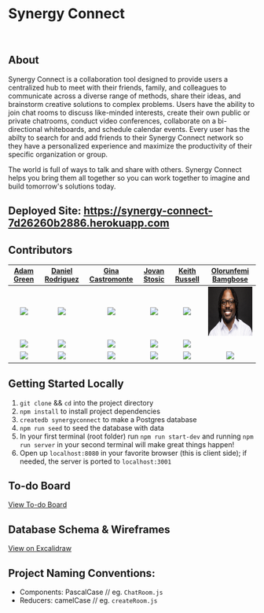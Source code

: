# Synergy Connect
</br>

## About

Synergy Connect is a collaboration tool designed to provide users a centralized hub to meet with their friends, family, and colleagues to communicate across a diverse range of methods, share their ideas, and brainstorm creative solutions to complex problems.  Users have the ability to join chat rooms to discuss like-minded interests, create their own public or private chatrooms, conduct video conferences, collaborate on a bi-directional whiteboards, and schedule calendar events.  Every user has the abilty to search for and add friends to their Synergy Connect network so they have a personalized experience and maximize the productivity of their specific organization or group.  

The world is full of ways to talk and share with others.  Synergy Connect helps you bring them all together so you can work together to imagine and build tomorrow's solutions today.

## Deployed Site:  https://synergy-connect-7d26260b2886.herokuapp.com


                
## Contributors

|                                                     [Adam Green](https://www.linkedin.com/in/agreen01/)                                                     |                                                   [Daniel Rodriguez](https://www.linkedin.com/in/daniel-a-rodriguez-/)                                                    |                                               [Gina Castromonte](https://www.linkedin.com/in/GinaCastromonte)                                               |                                                    [Jovan Stosic](https://www.linkedin.com/in/jovanstosic12/)                                                     |                                               [Keith Russell](https://www.linkedin.com/in/keith-g-russell/)                                               |                                                      [Olorunfemi Bamgbose](https://www.linkedin.com/in/olorunfemi-bamgbose/)                                                     |
| :----------------------------------------------------------------------------------------------------------------------------------------------------------------: | :----------------------------------------------------------------------------------------------------------------------------------------------------------------: | :----------------------------------------------------------------------------------------------------------------------------------------------------------------: | :-------------------------------------------------------------------------------------------------------------------------------------------------------------: | :----------------------------------------------------------------------------------------------------------------------------------------------------------------: | :-------------------------------------------------------------------------------------------------------------------------------------------------------------: |
| [<img src="https://github.com/team-fun/SynergyConnect/assets/124797284/7ad0763d-cfab-47d4-ac31-ecb58da3bb9e" width = "150" />](https://github.com/agreen8911) | [<img src="https://github.com/team-fun/SynergyConnect/assets/124797284/a59480d9-c159-4b2f-95d9-3358f9475101" width = "150" />](https://github.com/D-A-Rod) | [<img src="https://github.com/team-fun/SynergyConnect/assets/124797284/d5167ae9-1570-49f7-bfa5-df34b6d9facf" width = "150" />](https://github.com/GinaCastromonte) | [<img src="https://github.com/team-fun/SynergyConnect/assets/124797284/4064f9d9-d843-4330-8418-84eeff053bc3" width = "150" />](https://github.com/Jovans55) | [<img src="https://github.com/team-fun/SynergyConnect/assets/124797284/ed971719-695b-4980-8cf5-572d60f0981b" width = "150" />](https://github.com/kgr718) | [<img src="public/olorunfemibamgbose-pic.png" width = "150" height = "100" />](https://github.com/Obamg3017) |
|   [<img src="https://user-images.githubusercontent.com/36062933/108450440-38656600-7233-11eb-9ed0-34ecedcae435.png" width="20"> ](https://github.com/D-A-Rod)    |   [<img src="https://user-images.githubusercontent.com/36062933/108450440-38656600-7233-11eb-9ed0-34ecedcae435.png" width="20"> ](https://github.com/GinaCastromonte)    |   [<img src="https://user-images.githubusercontent.com/36062933/108450440-38656600-7233-11eb-9ed0-34ecedcae435.png" width="20"> ](https://github.com/Jovans55) | [<img src="https://user-images.githubusercontent.com/36062933/108450440-38656600-7233-11eb-9ed0-34ecedcae435.png" width="20"> ](https://github.com/kgr718)    |   [<img src="https://user-images.githubusercontent.com/36062933/108450440-38656600-7233-11eb-9ed0-34ecedcae435.png" width="20"> ](https://github.com/Obamg3017)    |
|                  [ <img src="https://static.licdn.com/sc/h/al2o9zrvru7aqj8e1x2rzsrca" width="20"> ](https://www.linkedin.com/in/agreen01/)                   |                [ <img src="https://static.licdn.com/sc/h/al2o9zrvru7aqj8e1x2rzsrca" width="20"> ](https://www.linkedin.com/in/daniel-a-rodriguez-/)                |              [ <img src="https://static.licdn.com/sc/h/al2o9zrvru7aqj8e1x2rzsrca" width="20"> ](https://www.linkedin.com/in/GinaCastromonte)              |                  [ <img src="https://static.licdn.com/sc/h/al2o9zrvru7aqj8e1x2rzsrca" width="20"> ](https://www.linkedin.com/in/jovanstosic12/)                   |            [ <img src="https://static.licdn.com/sc/h/al2o9zrvru7aqj8e1x2rzsrca" width="20"> ](https://www.linkedin.com/in/keith-g-russell/)              |                  [ <img src="https://static.licdn.com/sc/h/al2o9zrvru7aqj8e1x2rzsrca" width="20"> ](https://www.linkedin.com/in/olorunfemi-bamgbose/)                   |

## Getting Started Locally

1.  `git clone` && `cd` into the project directory
1.  `npm install` to install project dependencies
1.  `createdb synergyconnect` to make a Postgres database
1.  `npm run seed` to seed the database with data
1.  In your first terminal (root folder) run `npm run start-dev` and running `npm run server` in your second terminal will make great things happen!
1.  Open up `localhost:8080` in your favorite browser (this is client side); if needed, the server is ported to `localhost:3001`

## To-do Board

[View To-do Board](https://github.com/orgs/team-fun/projects/2)

## Database Schema & Wireframes
[View on Excalidraw](https://excalidraw.com/#json=NZu5KIhMjJyBCj9AB2TMt,WxKRQdtulVTXTu9hOUGr0w)

## Project Naming Conventions:

* Components: PascalCase // eg. `ChatRoom.js`
* Reducers: camelCase // eg. `createRoom.js`





